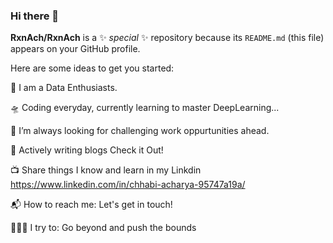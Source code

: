 ### Hi there 👋


**RxnAch/RxnAch** is a ✨ _special_ ✨ repository because its `README.md` (this file) appears on your GitHub profile.

Here are some ideas to get you started:

🎤 I am a Data Enthusiasts. 

🛸 Coding everyday, currently learning to master DeepLearning...

🌋 I’m always looking for challenging work oppurtunities ahead.

💬 Actively writing blogs Check it Out! 

📺 Share things I know and learn in my Linkdin https://www.linkedin.com/in/chhabi-acharya-95747a19a/

📬 How to reach me: Let's get in touch!

🧗🏾‍♀️ I try to: Go beyond and push the bounds

